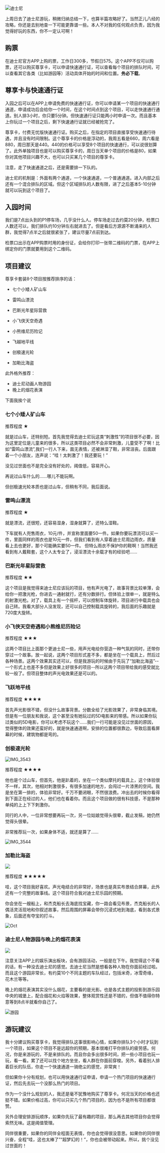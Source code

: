 ![迪士尼](http://owyx09dkb.bkt.clouddn.com/disneycastle.jpeg)

上周日去了迪士尼游玩，稍微归纳总结一下，也算半篇攻略好了。当然正儿八经的攻略，你还是去别地查一下可能更靠谱一些。本人不对我的任何观点负责，因为我觉得好玩的东西，你不一定认可啊！

## 购票

在迪士尼官方APP上购的票，工作日300多，节假日575。这个APP不仅可以购票，还可以购买尊享卡，可以申请快速通行证，可以查看每个项目的排队时间，可以查看其它各类（比如游园等）活动具体开始的时间和位置。**务必下载**。

## 尊享卡与快速通行证

入园之后可以在APP上申请免费的快速通行证，你可以申请某一个项目的快速通行通道，申请成功后会给你一个时间，在这个时间点到这个项目，可以走快速通行通道。别人排3小时，你只要5分钟。但快速通行证只能两小时申请一次。而且基本上你玩过一个项目之后，剩下快速通行证就已经被抢完了。

尊享卡，付费无忧版快速通行证。购买之后，在指定的项目直接享受快速通行待遇，并且没有时间限制。这个尊享卡的价格是浮动的，我周五看是660，周六看是880，周日那天是440。440的价格可以享受8个项目的快速通行，可以说很划算了。此外单独项目也是可以购买尊享卡的，周日当天单个项目的价格是80，如果你对其他项目兴趣不大，也可以只买某几个项目的尊享卡。

注意，走了快速通道之后，还是需要排一下队的。

迪士尼的机制是：外面有两个通道，一个快速通道，一个普通通道。进入内部之后还有一个混合排队的区域。但这个区域排队的人数有限，进了之后基本5-10分钟就可以玩到这个项目了。

## 入园时间

我们是7点出头到的P1停车场，几乎没什么人。停车场走过去约莫20分钟，检票口人数还可以，我们排队约10分钟左右就进去了。但是看后方源源不断涌来的人群，我觉得7点半之后就很紧张了，建议尽量7点前到达。

检票口出示在APP购票时用的身份证，会给你打印一张带二维码的门票，在APP上绑定你的门票就要用到这个二维码。


## 项目建议

尊享卡套装8个项目按推荐排序的话：

* 七个小矮人矿山车
* 雷鸣山漂流

* 巴斯光年星际营救
* 小飞侠天空奇遇
* 小熊维尼历险记

* 飞越地平线
* 创极速光轮
* 加勒比海盗

此外格外推荐：

* 迪士尼动画人物游园
* 晚上的烟花表演

下面我挨个说





### 七个小矮人矿山车

推荐程度 ★

就是过山车，还特别短。首先我觉得去迪士尼玩这类“刺激性”的项目很不必要，因为这里定位是儿童来的很多，所以这类项目必然不会非常刺激，儿童受不了啊！比如“雷鸣山漂流”,我们一行人下来，面无表情，还被淋湿了鞋，非常沮丧。后面跟着一个小朋友，连声说：“哇！太刺激了！我还要玩！”

没见过世面也不是完全没有好处的，阈值低，容易开心。

再说过山车什么的……哪儿不能玩啊。

但创极速光轮本质也是过山车，但稍有不同，我后面说。

### 雷鸣山漂流

推荐程度 ★

就是漂流，还很短，还容易湿身，湿身就算了，还特么湿鞋。

下车就有人兜售雨衣，10元/件，并宣称里面要50一件。如果你要玩漂流可以买一件，里面同样的雨衣也是10元一件，但我们看到有人穿着迪士尼周边雨衣，质量看上去也更好，那个可能确实要50一件。
但特么雨衣不保护你的鞋啊！当然我还看到有人戴鞋套，这个人太专业了，浸淫漂流十余载才有的经验吧……

### 巴斯光年星际营救

推荐程度 ★★

这个项目是我觉得来迪士尼应该玩的项目，他有声光电了，故事背景比较单薄，会给你一把激光枪，你进去一通射就行，还有分数排行。但体验上很单一，就是特么的射激光枪。对了，载具上有一个摇杆，可以控制车体旋转，项目进行中载具也会自己转。我看大部分人没发现，还可以自己控制载具旋转的，我后面的乐趣就是720度大旋转。

### 小飞侠天空奇遇和小熊维尼历险记

推荐程度 ★★★

这两个项目比上面那个更迪士尼一些，用声光电给你营造一种气氛的同时，还带你穿过一个故事。放一起说，这两个项目形式差不多，都是坐在一个载具上，然后过各种场景。这两个效果其实还可以，但是我游玩的时候由于先玩了“加勒比海盗”--一个形式上也差不多但是效果上好很多的项目--所以这两个项目带给我的感受就比较一般了。但项目整体的声光电效果还是可以的。


### 飞跃地平线

推荐程度 ★★★★

首先声光影很不错，但没什么故事背景。分数全给了光影效果了，非常身临其境。但是有一位朋友和我说，这个甚至没有她玩过的5D电影来的带感。所以如果你玩过类似的5D电影，你可以考虑不玩这个……我们一行可能是没见过世面的原因，觉得整体的效果还蛮好的，就是快速通道啊，安排的位置都很靠边，导致后面看屏幕的时候，建筑物都是弯的。

### 创极速光轮

![IMG_3543](http://static.insomnia-er.com/IMG_3543.jpg)


推荐程度 ★★★★

他也是个过山车，但首先，他是趴着的，坐在一个类似摩托的载具上，这个体验很不一样，其次，他相对刺激很多，有很多加速的地方，会闯过一片漆黑的空间。我是坐在第一排的，体验非常好。千万不要闭眼，不然很浪费。冲出去的时候你看得到下面正在经过的人，他们也在看着你。而且这个项目做的很有科技感，不是那种单纯的上上下下刺激你。 

同行的人中，一位非常想要再玩一次，另一位姑娘觉得头很晕，截止发稿，她仍然觉得头很晕。

非常推荐玩一次，如果身体不适，就还是算了……

![IMG_3544](http://static.insomnia-er.com/IMG_3544.jpg)


### 加勒比海盗

![](http://static.insomnia-er.com/15299983804852.jpg)


推荐程度 ★★★★★

哇，这个项目我好喜欢。声光电结合的非常好，场景也是真实布景结合屏幕，此外还有一个完整的故事线。这个项目符合我对迪士尼乐园的预期。

你会坐在一艘船上，和杰克船长去海底找宝藏，你一路会看见布景，杰克船长的人偶活灵活现地和你叙述故事，然后周围的屏幕会带你沉浸式地到海底，看到各式景象，后面还有夺宝的打斗。

![Oct](http://static.insomnia-er.com/Oct.gif)



### 迪士尼人物游园与晚上的烟花表演

![](http://static.insomnia-er.com/15299994154733.jpg)


注意关注APP上的娱乐演出板块，会有游园活动，一般是在下午。我觉得这个不看的话，有一种没去迪士尼的感觉。去迪士尼当然是想看各种人物在你面前经过啦。而且这个游园非常长，有约莫10个不同主题的车队经过，包括米奇，冰雪奇缘，花木兰等等。

晚上的烟花表演其实没什么烟花，主要看的是光影。也是各式主题的投影到游乐园中央的城堡上，配合烟花和火焰等效果，整体观赏性还是不错的，但值不值得你特意等到8点半就看你自己了。

![游园](http://static.insomnia-er.com/disney.gif)

## 游玩建议

我十分建议购买尊享卡，我觉得排队这事很影响心情，如果你排队3个小时才玩到一个项目，如果这个项目不是远超你的预期，基本很难打平你排队的疲劳感。何况，你是来游玩的，不是来排队的。而且你会多出很多时间，把一些小项目也玩一玩，看一看。累了还可以找个地方坐坐，看人群在你面前穿梭。另外，看着别人排着巨长的队伍，你走一个快速通道一骑绝尘的感觉，非常爽！

但如果你十分有规划，也可以用快速通行证申请，申请一个热门项目的快速通行证，然后先去玩一个没那么热门的项目。

作为一个没什么规划的人，我还是毫不犹豫地购买了尊享卡。何况当天的价格也还挺不错。如果价格过高，你可以只买几个热门项目的，因为也不是所有项目都很赞。

另外合理安排游玩顺序，如果你先玩了最有趣的项目，那么再去其他项目你会觉得索然无味。这是阈值管理。

同伴很重要，如果你的同伴全程面无表情，你也会觉得很没意思。如果你的同伴很兴奋，全程“哇，这也太棒了”“超梦幻的！”，你也会被带动起来。所以，挑个没见过世面的！




